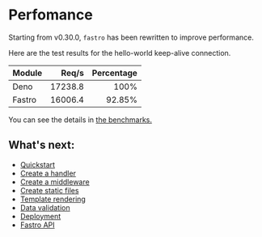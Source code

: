 # Perfomance

Starting from v0.30.0, `fastro` has been rewritten to improve performance. 

Here are the test results for the hello-world keep-alive connection.

|Module|Req/s|Percentage|
|--|--:|--:|
|Deno|17238.8|100%|
|Fastro|16006.4|92.85%|

You can see the details in [the benchmarks.](../benchmarks/readme.md)


## What's next:
- [Quickstart](quickstart.md)
- [Create a handler](handler.md)
- [Create a middleware](middleware.md)
- [Create static files](static.md)
- [Template rendering](rendering.md)
- [Data validation](validation.md)
- [Deployment](deployment.md)
- [Fastro API](api.md)